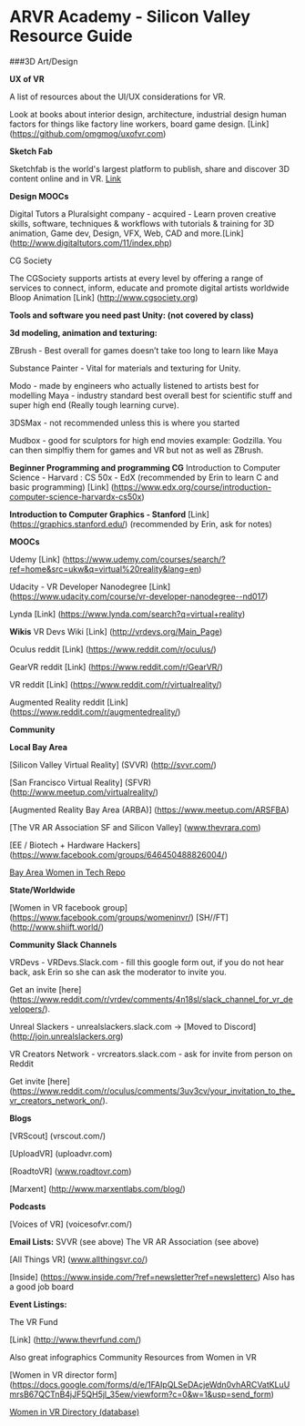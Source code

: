# ARVR Academy - Silicon Valley Resource Guide

###3D Art/Design

**UX of VR**

A list of resources about the UI/UX considerations for VR.

Look at books about interior design, architecture, industrial design human factors for things like factory line workers, board game design. 
[Link] (https://github.com/omgmog/uxofvr.com)

**Sketch Fab**
 
Sketchfab is the world's largest platform to publish, share and discover 3D content online and in VR.
[Link](http://www.sketchfab.com)


**Design MOOCs**

Digital Tutors a Pluralsight company - acquired - Learn proven creative skills, software, techniques & workflows with tutorials & training for 3D animation, Game dev, Design, VFX, Web, CAD and more.[Link] (http://www.digitaltutors.com/11/index.php)

CG Society

The CGSociety supports artists at every level by offering a range of services to connect, inform, educate and promote digital artists worldwide
Bloop Animation
[Link] (http://www.cgsociety.org)

**Tools and software you need past Unity: (not covered by class)**

**3d modeling, animation and texturing:**

ZBrush - Best overall for games doesn’t take too long to learn like Maya

Substance Painter - Vital for materials and texturing for Unity.

Modo - made by engineers who actually listened to artists best for modelling
Maya - industry standard best overall best for scientific stuff and super high end (Really tough learning curve).

3DSMax - not recommended unless this is where you started

Mudbox -  good for sculptors for high end movies example: Godzilla.  You can then simplfiy them for games and VR but not as well as ZBrush.


**Beginner Programming and programming CG**
Introduction to Computer Science - Harvard : CS 50x - EdX (recommended by Erin to learn C and basic programming) [Link] (https://www.edx.org/course/introduction-computer-science-harvardx-cs50x)


**Introduction to Computer Graphics - Stanford**
[Link] (https://graphics.stanford.edu/)
(recommended by Erin, ask for notes)


**MOOCs**

Udemy [Link] (https://www.udemy.com/courses/search/?ref=home&src=ukw&q=virtual%20reality&lang=en)

Udacity - VR Developer Nanodegree [Link] (https://www.udacity.com/course/vr-developer-nanodegree--nd017)

Lynda [Link] (https://www.lynda.com/search?q=virtual+reality)


**Wikis**
VR Devs Wiki [Link] (http://vrdevs.org/Main_Page)

Oculus reddit [Link] (https://www.reddit.com/r/oculus/)

GearVR reddit [Link] (https://www.reddit.com/r/GearVR/)

VR reddit [Link] (https://www.reddit.com/r/virtualreality/)

Augmented Reality reddit [Link] (https://www.reddit.com/r/augmentedreality/)


**Community**


**Local Bay Area**

[Silicon Valley Virtual Reality] (SVVR) (http://svvr.com/)

[San Francisco Virtual Reality] (SFVR) (http://www.meetup.com/virtualreality/)


[Augmented Reality Bay Area (ARBA)] (https://www.meetup.com/ARSFBA)

[The VR AR Association SF and Silicon Valley] (www.thevrara.com)

[EE / Biotech + Hardware Hackers]
(https://www.facebook.com/groups/646450488826004/)

[Bay Area Women in Tech Repo](https://github.com/acqcolor/bayareawomenintech)


**State/Worldwide**

[Women in VR facebook group] (https://www.facebook.com/groups/womeninvr/)
[SH//FT] (http://www.shiift.world/)

**Community Slack Channels**

VRDevs - VRDevs.Slack.com - fill this google form out, if you do not hear back, ask Erin so she can ask the moderator to invite you. 

Get an invite [here] (https://www.reddit.com/r/vrdev/comments/4n18sl/slack_channel_for_vr_developers/).

Unreal Slackers - unrealslackers.slack.com  → [Moved to Discord] (http://join.unrealslackers.org)

VR Creators Network - vrcreators.slack.com - ask for invite from person on Reddit

Get invite [here] (https://www.reddit.com/r/oculus/comments/3uv3cv/your_invitation_to_the_vr_creators_network_on/).


**Blogs** 

[VRScout] (vrscout.com/)

[UploadVR] (uploadvr.com)

[RoadtoVR] (www.roadtovr.com)

[Marxent] (http://www.marxentlabs.com/blog/)

**Podcasts**

[Voices of VR] (voicesofvr.com/)

**Email Lists:**
SVVR (see above)
The VR AR Association (see above)

[All Things VR] (www.allthingsvr.co/)

[Inside] (https://www.inside.com/?ref=newsletter?ref=newsletterc) 
Also has a good job board

**Event Listings:**

The VR Fund

[Link] (http://www.thevrfund.com/)

Also great infographics
Community Resources from Women in VR 


[Women in VR director form] (https://docs.google.com/forms/d/e/1FAIpQLSeDAcjeWdn0vhARCVatKLuUmrsB67QCTnB4jJF5QH5jl_35ew/viewform?c=0&w=1&usp=send_form)

[Women in VR Directory (database)](https://docs.google.com/spreadsheets/d/1wP_51FQLztj2rxQWmCO36RlOQ2Qu43e25oiFbf0fjWI/edit#gid=611587508)